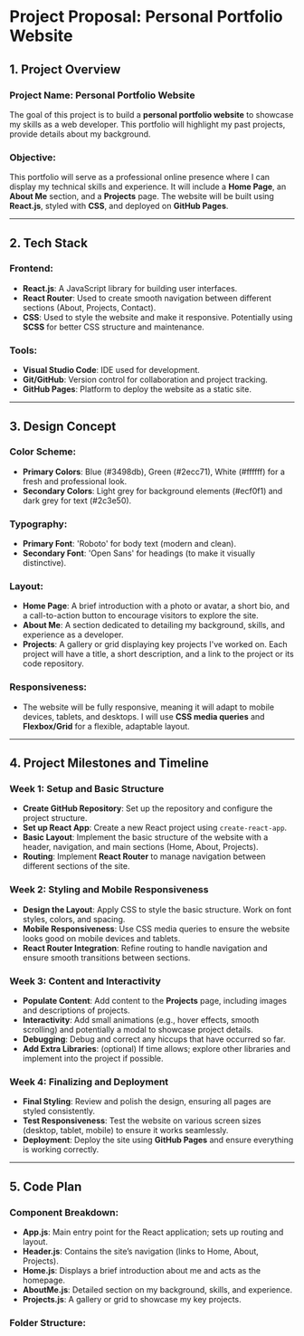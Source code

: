 # Project Proposal: Personal Portfolio Website

## 1. Project Overview

### **Project Name**: Personal Portfolio Website

The goal of this project is to build a **personal portfolio website** to showcase my skills as a web developer. This portfolio will highlight my past projects, provide details about my background.

### **Objective**:
This portfolio will serve as a professional online presence where I can display my technical skills and experience. It will include a **Home Page**, an **About Me** section, and a **Projects** page. The website will be built using **React.js**, styled with **CSS**, and deployed on **GitHub Pages**.

---

## 2. Tech Stack

### **Frontend**:
- **React.js**: A JavaScript library for building user interfaces.
- **React Router**: Used to create smooth navigation between different sections (About, Projects, Contact).
- **CSS**: Used to style the website and make it responsive. Potentially using **SCSS** for better CSS structure and maintenance.

### **Tools**:
- **Visual Studio Code**: IDE used for development.
- **Git/GitHub**: Version control for collaboration and project tracking.
- **GitHub Pages**: Platform to deploy the website as a static site.

---

## 3. Design Concept

### **Color Scheme**:
- **Primary Colors**: Blue (#3498db), Green (#2ecc71), White (#ffffff) for a fresh and professional look.
- **Secondary Colors**: Light grey for background elements (#ecf0f1) and dark grey for text (#2c3e50).

### **Typography**:
- **Primary Font**: 'Roboto' for body text (modern and clean).
- **Secondary Font**: 'Open Sans' for headings (to make it visually distinctive).

### **Layout**:
- **Home Page**: A brief introduction with a photo or avatar, a short bio, and a call-to-action button to encourage visitors to explore the site.
- **About Me**: A section dedicated to detailing my background, skills, and experience as a developer.
- **Projects**: A gallery or grid displaying key projects I've worked on. Each project will have a title, a short description, and a link to the project or its code repository.

### **Responsiveness**:
- The website will be fully responsive, meaning it will adapt to mobile devices, tablets, and desktops. I will use **CSS media queries** and **Flexbox/Grid** for a flexible, adaptable layout.

---

## 4. Project Milestones and Timeline

### **Week 1**: Setup and Basic Structure
- **Create GitHub Repository**: Set up the repository and configure the project structure.
- **Set up React App**: Create a new React project using `create-react-app`.
- **Basic Layout**: Implement the basic structure of the website with a header, navigation, and main sections (Home, About, Projects).
- **Routing**: Implement **React Router** to manage navigation between different sections of the site.

### **Week 2**: Styling and Mobile Responsiveness
- **Design the Layout**: Apply CSS to style the basic structure. Work on font styles, colors, and spacing.
- **Mobile Responsiveness**: Use CSS media queries to ensure the website looks good on mobile devices and tablets.
- **React Router Integration**: Refine routing to handle navigation and ensure smooth transitions between sections.

### **Week 3**: Content and Interactivity
- **Populate Content**: Add content to the **Projects** page, including images and descriptions of projects.
- **Interactivity**: Add small animations (e.g., hover effects, smooth scrolling) and potentially a modal to showcase project details.
- **Debugging**: Debug and correct any hiccups that have occurred so far.
- **Add Extra Libraries**: (optional) If time allows; explore other libraries and implement into the project if possible.

### **Week 4**: Finalizing and Deployment
- **Final Styling**: Review and polish the design, ensuring all pages are styled consistently.
- **Test Responsiveness**: Test the website on various screen sizes (desktop, tablet, mobile) to ensure it works seamlessly.
- **Deployment**: Deploy the site using **GitHub Pages** and ensure everything is working correctly.

---

## 5. Code Plan

### **Component Breakdown**:
- **App.js**: Main entry point for the React application; sets up routing and layout.
- **Header.js**: Contains the site’s navigation (links to Home, About, Projects).
- **Home.js**: Displays a brief introduction about me and acts as the homepage.
- **AboutMe.js**: Detailed section on my background, skills, and experience.
- **Projects.js**: A gallery or grid to showcase my key projects.

### **Folder Structure**:
